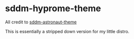 # sddm-hyprome-theme

All credit to [sddm-astronaut-theme](https://github.com/Keyitdev/sddm-astronaut-theme)

This is essentially a stripped down version for my little distro.
